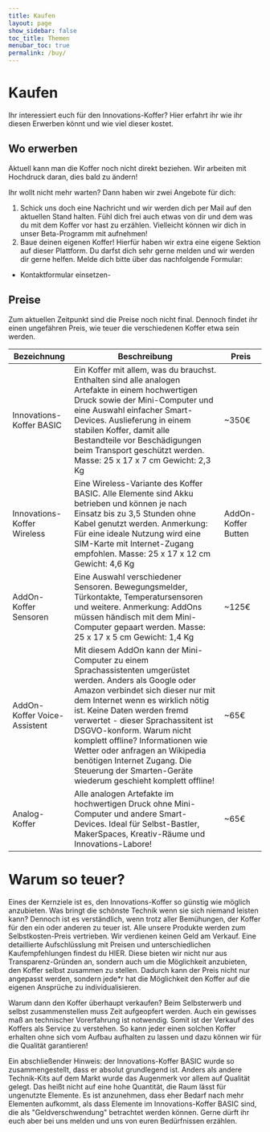 ```yaml
---
title: Kaufen
layout: page
show_sidebar: false
toc_title: Themen
menubar_toc: true
permalink: /buy/
---
```

# Kaufen

Ihr interessiert euch für den Innovations-Koffer? Hier erfahrt ihr wie ihr diesen Erwerben könnt und wie viel dieser kostet.

## Wo erwerben
Aktuell kann man die Koffer noch nicht direkt beziehen. Wir arbeiten mit Hochdruck daran, dies bald zu ändern!

Ihr wollt nicht mehr warten? Dann haben wir zwei Angebote für dich:

1. Schick uns doch eine Nachricht und wir werden dich per Mail auf den aktuellen Stand halten. Fühl dich frei auch etwas von dir und dem was du mit dem Koffer vor hast zu erzählen. Vielleicht können wir dich in unser Beta-Programm mit aufnehmen!
2. Baue deinen eigenen Koffer! Hierfür haben wir extra eine eigene Sektion auf dieser Plattform. Du darfst dich sehr gerne melden und wir werden dir gerne helfen.
Melde dich bitte über das nachfolgende Formular:

 - Kontaktformular einsetzen- 



## Preise
Zum aktuellen Zeitpunkt sind die Preise noch nicht final. Dennoch findet ihr einen ungefähren Preis, wie teuer die verschiedenen Koffer etwa sein werden.

| Bezeichnung                  | Beschreibung                                                                                                                                                                                                                                                                                                                          | Preis |
|------------------------------|---------------------------------------------------------------------------------------------------------------------------------------------------------------------------------------------------------------------------------------------------------------------------------------------------------------------------------------|-------|
| Innovations-Koffer BASIC     | Ein Koffer mit allem, was du brauchst. Enthalten sind alle analogen Artefakte in einem hochwertigen Druck sowie der Mini-Computer und eine Auswahl einfacher Smart-Devices.  Auslieferung in einem stabilen Koffer, damit alle Bestandteile vor Beschädigungen beim Transport geschützt werden. Masse: 25 x 17 x 7 cm Gewicht: 2,3 Kg | ~350€ |
| Innovations-Koffer Wireless  | Eine Wireless-Variante des Koffer BASIC. Alle Elemente sind Akku betrieben und können je nach Einsatz bis zu 3,5 Stunden ohne Kabel genutzt werden.  Anmerkung: Für eine ideale Nutzung wird eine SIM-Karte mit Internet-Zugang empfohlen.   Masse: 25 x 17 x 12 cm  Gewicht: 4,6 Kg | AddOn-Koffer Butten          | Eine Auswahl verschiedener Knöpfe, Schalter und Fernbedienungen. Alle Geräte nutzen das Zigbee-Protokoll.  Anmerkung: AddOns müssen händisch mit dem Mini-Computer gepaart werden.   Masse: 25 x 17 x 5 cm  Gewicht: 1,4 Kg | ~100€ |
| AddOn-Koffer Sensoren        | Eine Auswahl verschiedener Sensoren. Bewegungsmelder, Türkontakte, Temperatursensoren und weitere.   Anmerkung: AddOns müssen händisch mit dem Mini-Computer gepaart werden.   Masse: 25 x 17 x 5 cm  Gewicht: 1,4 Kg | ~125€ |
| AddOn-Koffer Voice-Assistent | Mit diesem AddOn kann der Mini-Computer zu einem Sprachassistenten umgerüstet werden. Anders als Google oder Amazon verbindet sich dieser nur mit dem Internet wenn es wirklich nötig ist.  Keine Daten werden fremd verwertet - dieser Sprachassitent ist DSGVO-konform.  Warum nicht komplett offline? Informationen wie Wetter oder anfragen an Wikipedia benötigen Internet Zugang. Die Steuerung der Smarten-Geräte wiederum geschieht komplett offline! | ~65€  |
| Analog-Koffer | Alle analogen Artefakte im hochwertigen Druck ohne Mini-Computer und andere Smart-Devices. Ideal für Selbst-Bastler, MakerSpaces, Kreativ-Räume und Innovations-Labore!| ~65€  |

# Warum so teuer?
Eines der Kernziele ist es, den Innovations-Koffer so günstig wie möglich anzubieten. Was bringt die schönste Technik wenn sie sich niemand leisten kann? Dennoch ist es verständlich, wenn trotz aller Bemühungen, der Koffer für den ein oder anderen zu teuer ist. Alle unsere Produkte werden zum Selbstkosten-Preis vertrieben. Wir verdienen keinen Geld am Verkauf. Eine detaillierte Aufschlüsslung mit Preisen und unterschiedlichen Kaufempfehlungen findest du HIER. Diese bieten wir nicht nur aus Transparenz-Gründen an, sondern auch um die Möglichkeit anzubieten, den Koffer selbst zusammen zu stellen. Dadurch kann der Preis nicht nur angepasst werden, sondern jede*r hat die Möglichkeit den Koffer auf die eigenen Ansprüche zu individualisieren.

Warum dann den Koffer überhaupt verkaufen? Beim Selbsterwerb und selbst zusammenstellen muss Zeit aufgeopfert werden. Auch ein gewisses maß an technischer Vorerfahrung ist notwendig. Somit ist der Verkauf des Koffers als Service zu verstehen. So kann jeder einen solchen Koffer erhalten ohne sich vom Aufbau aufhalten zu lassen und dazu können wir für die Qualität garantieren!

Ein abschließender Hinweis: der Innovations-Koffer BASIC wurde so zusammengestellt, dass er absolut grundlegend ist. Anders als andere Technik-Kits auf dem Markt wurde das Augenmerk vor allem auf Qualität gelegt. Das heißt nicht auf eine hohe Quantität, die Raum lässt für ungenutzte Elemente. Es ist anzunehmen, dass eher Bedarf nach mehr Elementen aufkommt, als dass Elemente im Innovations-Koffer BASIC sind, die als "Geldverschwendung" betrachtet werden können. Gerne dürft ihr euch aber bei uns melden und uns von euren Bedürfnissen erzählen.